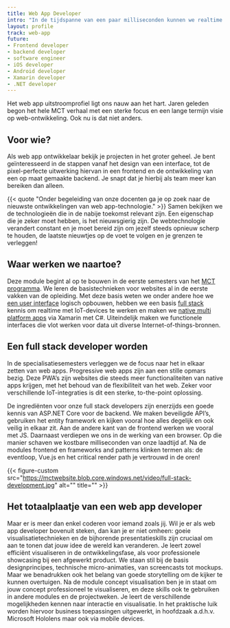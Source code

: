 ```yaml
---
title: Web App Developer
intro: "In de tijdspanne van een paar milliseconden kunnen we realtime communiceren met mensen over de hele wereld. We leren hoe dit veilig, snel en efficiënt gaat. Dit voor elkaar krijgen doe je door hard te werken: het ontwikkelen van websites met oog voor de details van een intuïtieve interface tot een veilige en schaalbare backend."
layout: profile
track: web-app
future:
- Frontend developer
- backend developer
- software engineer
- iOS developer
- Android developer
- Xamarin developer
- .NET developer
---
```

<!-- TODO: modules in overlay? -->

Het web app uitstroomprofiel ligt ons nauw aan het hart. Jaren geleden begon het hele MCT verhaal met een sterke focus en een lange termijn visie op web-ontwikkeling. Ook nu is dat niet anders.

## Voor wie?
Als web app ontwikkelaar bekijk je projecten in het groter geheel. Je bent geïnteresseerd in de stappen vanaf het design van een interface, tot de pixel-perfecte uitwerking hiervan in een frontend en de ontwikkeling van een op maat gemaakte backend. Je snapt dat je hierbij als team meer kan bereiken dan alleen.

{{< quote "Onder begeleiding van onze docenten ga je op zoek naar de nieuwste ontwikkelingen van web app-technologie." >}}
Samen bekijken we de technologieën die in de nabije toekomst relevant zijn.
Een eigenschap die je zeker moet hebben, is het nieuwsgierig zijn. De webtechnologie verandert constant en je moet bereid zijn om jezelf steeds opnieuw  scherp te houden, de laatste nieuwtjes op de voet te volgen en je grenzen te verleggen!


## Waar werken we naartoe?
Deze module begint al op te bouwen in de eerste semesters van het [MCT programma](/programma). We leren de basistechnieken voor websites al in de eerste vakken van de opleiding. Met deze basis weten we onder andere hoe we [een user interface](/programma/user-interface-design) logisch opbouwen, hebben we een basis [full stack](/programma/device-programming-1) kennis om realtime met IoT-devices te werken en maken we [native multi platform apps](/programma/device-programming-1) via Xamarin met C#.
Uiteindelijk maken we functionele interfaces die vlot werken voor data uit diverse Internet-of-things-bronnen.

## Een full stack developer worden
In de specialisatiesemesters verleggen we de focus naar het in elkaar zetten van web apps. Progressive web apps zijn aan een stille opmars bezig. Deze PWA’s zijn websites die steeds meer functionaliteiten van native apps krijgen, met het behoud van de flexibiliteit van het web. Zeker voor verschillende IoT-integraties is dit een sterke, to-the-point oplossing.

De ingrediënten voor onze full stack developers zijn enerzijds een goede kennis van ASP.NET Core voor de backend. We maken beveiligde API’s, gebruiken het entity framework en kijken vooral hoe alles degelijk en ook veilig in elkaar zit.
Aan de andere kant van de frontend werken we vooral met JS. Daarnaast verdiepen we ons in de werking van een browser. Op die manier schaven we kostbare milliseconden van onze laadtijd af. Na de modules frontend en frameworks and patterns klinken termen als: de eventloop, Vue.js en het critical render path je vertrouwd in de oren!

{{< figure-custom src="https://mctwebsite.blob.core.windows.net/video/full-stack-development.jpg" alt="" title="" >}}

## Het totaalplaatje van een web app developer
Maar er is meer dan enkel coderen voor iemand zoals jij. Wil je er als web app developer bovenuit steken, dan kan je er niet omheen: goeie visualisatietechnieken en de bijhorende presentatieskills zijn cruciaal om aan te tonen dat jouw idee de wereld kan veranderen.
Je leert zowel efficiënt visualiseren in de ontwikkelingsfase, als voor professionele showcasing bij een afgewerkt product. We staan stil bij de basis designprincipes, technische micro-animaties, van screencasts tot mockups. Maar we benadrukken ook het belang van goede storytelling om de kijker te kunnen overtuigen. Na de module concept visualisation ben je in staat om jouw concept professioneel te visualiseren, en deze skills ook te gebruiken in andere modules en de projectweken. Je leert de verschillende mogelijkheden kennen naar interactie en visualisatie. In het praktische luik worden hiervoor business toepassingen uitgewerkt, in hoofdzaak a.d.h.v. Microsoft Hololens maar ook via mobile devices.
